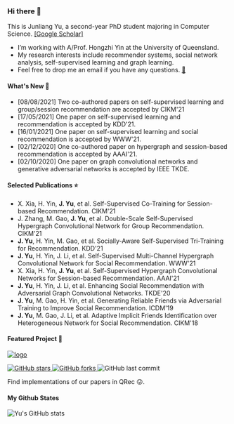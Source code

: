 ### Hi there 👋

This is Junliang Yu, a second-year PhD student majoring in Computer Science. [[Google Scholar]](https://scholar.google.com/citations?user=JGuWOUIAAAAJ&hl=EN&oi=ao)
- I’m working with A/Prof. Hongzhi Yin at the University of Queensland.
- My research interests include recommender systems, social network analysis, self-supervised learning and graph learning.
- Feel free to drop me an email if you have any questions. [📧](mailto:jl.yu@uq.edu.au)

#### What's New 📢
- [08/08/2021] Two co-authored papers on self-supervised learning and group/session recommendation are accepted by CIKM'21
- [17/05/2021] One paper on self-supervised learning and recommendation is accepted by KDD'21.  
- [16/01/2021] One paper on self-supervised learning and social recommendation is accepted by WWW'21.  
- [02/12/2020] One co-authored paper on hypergraph and session-based recommendation is accepted by AAAI'21.  
- [02/10/2020] One paper on graph convolutional networks and generative adversarial networks is accepted by IEEE TKDE.

#### Selected Publications ⭐️
+ X. Xia, H. Yin, <b>J. Yu</b>, et al. Self-Supervised Co-Training for Session-based Recommendation. CIKM'21<br>
+ J. Zhang, M. Gao, <b>J. Yu</b>, et al. Double-Scale Self-Supervised Hypergraph Convolutional Network for Group Recommendation. CIKM'21<br>
+ <b>J. Yu</b>, H. Yin, M. Gao, et al. Socially-Aware Self-Supervised Tri-Training for Recommendation. KDD'21<br>
+ <b>J. Yu</b>, H. Yin, J. Li, et al. Self-Supervised Multi-Channel Hypergraph Convolutional Network for Social Recommendation. WWW'21<br>
+ X. Xia, H. Yin, <b>J. Yu</b>, et al. Self-Supervised Hypergraph Convolutional Networks for Session-based Recommendation. AAAI'21<br>
+ <b>J. Yu</b>, H. Yin, J. Li, et al. Enhancing Social Recommendation with Adversarial Graph Convolutional Networks. TKDE'20<br>
+ <b>J. Yu</b>, M. Gao, H. Yin, et al. Generating Reliable Friends via Adversarial Training to Improve Social Recommendation. ICDM'19<br>
+ <b>J. Yu</b>, M. Gao, J. Li, et al. Adaptive Implicit Friends Identification over Heterogeneous Network for Social Recommendation. CIKM'18<br>

#### Featured Project 🍊
<a href="https://github.com/Coder-Yu/QRec"> <img src="https://i.ibb.co/Bsn8CM5/logo.png" alt="logo" border="0"></a><br>
<p float="left"> <a href="https://github.com/Coder-Yu/QRec/stargazers"> <img alt="GitHub stars" src="https://img.shields.io/github/stars/Coder-Yu/QRec"/> </a> <a href="https://github.com/Coder-Yu/QRec/network/members"> <img alt="GitHub forks" src="https://img.shields.io/github/forks/Coder-Yu/QRec"/> </a> <img alt="GitHub last commit" src="https://img.shields.io/github/last-commit/Coder-Yu/QRec"></p> 
Find implementations of our papers in QRec 😜.

#### My Github States

![Yu's GitHub stats](https://github-readme-stats.vercel.app/api?username=Coder-Yu)
